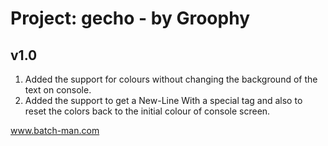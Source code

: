
# Project: gecho - by Groophy
## v1.0
1. Added the support for colours without changing the background of the text on console.
2. Added the support to get a New-Line With a special tag and also to reset the colors back to the initial colour of console screen.


www.batch-man.com
